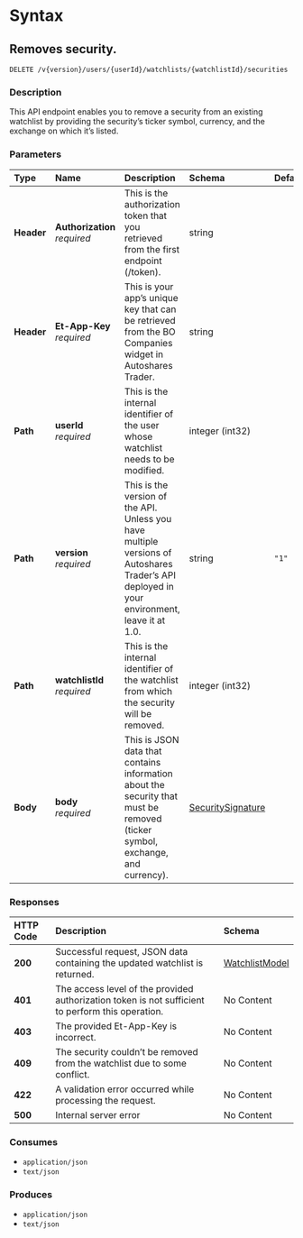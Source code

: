 # Syntax

## Removes security.

```text
DELETE /v{version}/users/{userId}/watchlists/{watchlistId}/securities
```

### Description

This API endpoint enables you to remove a security from an existing watchlist by providing the security’s ticker symbol, currency, and the exchange on which it’s listed.

### Parameters

| Type | Name | Description | Schema | Default |
| :--- | :--- | :--- | :--- | :--- |
| **Header** | **Authorization**   _required_ | This is the authorization token that you retrieved from the first endpoint \(/token\). | string |  |
| **Header** | **Et-App-Key**   _required_ | This is your app’s unique key that can be retrieved from the BO Companies widget in Autoshares Trader. | string |  |
| **Path** | **userId**   _required_ | This is the internal identifier of the user whose watchlist needs to be modified. | integer \(int32\) |  |
| **Path** | **version**   _required_ | This is the version of the API. Unless you have multiple versions of Autoshares Trader’s API deployed in your environment, leave it at 1.0. | string | `"1"` |
| **Path** | **watchlistId**   _required_ | This is the internal identifier of the watchlist from which the security will be removed. | integer \(int32\) |  |
| **Body** | **body**   _required_ | This is JSON data that contains information about the security that must be removed \(ticker symbol, exchange, and currency\). | [SecuritySignature](watchlists_removesecurity.md#securitysignature) |  |

### Responses

| HTTP Code | Description | Schema |
| :--- | :--- | :--- |
| **200** | Successful request, JSON data containing the updated watchlist is returned. | [WatchlistModel](watchlists_removesecurity.md#watchlistmodel) |
| **401** | The access level of the provided authorization token is not sufficient to perform this operation. | No Content |
| **403** | The provided Et-App-Key is incorrect. | No Content |
| **409** | The security couldn’t be removed from the watchlist due to some conflict. | No Content |
| **422** | A validation error occurred while processing the request. | No Content |
| **500** | Internal server error | No Content |

### Consumes

* `application/json`
* `text/json`

### Produces

* `application/json`
* `text/json`

